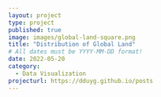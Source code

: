 ```yaml
---
layout: project
type: project
published: true
image: images/global-land-square.png
title: "Distribution of Global Land"
# All dates must be YYYY-MM-DD format!
date: 2022-05-20
category:
  - Data Visualization
projecturl: https://dduyg.github.io/posts
---
```


